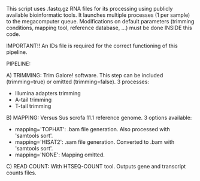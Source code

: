 This script uses .fastq.gz RNA files for its processing using publicly available bioinformatic tools. It launches multiple processes (1 per sample) to the megacomputer queue. Modifications on default parameters (trimming conditions, mapping tool, reference database, ...) must be done INSIDE this code.

IMPORTANT!! An IDs file is required for the correct functioning of this pipeline.

PIPELINE:

A) TRIMMING: Trim Galore! software. This step can be included (trimming=true) or omitted (trimming=false). 3 processes:
- Illumina adapters trimming
- A-tail trimming
- T-tail trimming

B) MAPPING: Versus Sus scrofa 11.1 reference genome. 3 options available:
- mapping='TOPHAT': .bam file generation. Also processed with 'samtools sort'.
- mapping='HISAT2': .sam file generation. Converted to .bam with 'samtools sort'.
- mapping='NONE': Mapping omitted.

C) READ COUNT: With HTSEQ-COUNT tool. Outputs gene and transcript counts files.

